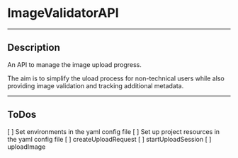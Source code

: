 # ImageValidatorAPI


***
## Description

An API to manage the image upload progress.  

The aim is to simplify the uload process for non-technical users while also providing image validation and tracking additional metadata.

***

## ToDos

[ ] Set environments in the yaml config file
[ ] Set up project resources in the yaml config file
[ ] createUploadRequest
[ ] startUploadSession
[ ] uploadImage